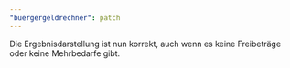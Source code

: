 ```yaml
---
"buergergeldrechner": patch
---
```


Die Ergebnisdarstellung ist nun korrekt, auch wenn es keine Freibeträge oder keine Mehrbedarfe gibt.
